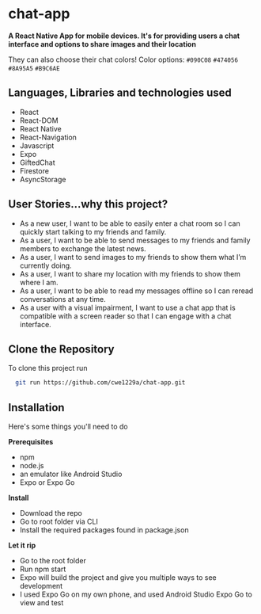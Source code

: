 # chat-app
**A React Native App for mobile devices. It's for providing users a chat interface and options to share images and their location**

They can also choose their chat colors! 
Color options:  `#090C08` `#474056` `#8A95A5` `#B9C6AE`

## Languages, Libraries and technologies used
* React
* React-DOM
* React Native
* React-Navigation
* Javascript
* Expo
* GiftedChat
* Firestore
* AsyncStorage

## User Stories...why this project?
* As a new user, I want to be able to easily enter a chat room so I can quickly start talking to my friends and family.
* As a user, I want to be able to send messages to my friends and family members to exchange the latest news.
* As a user, I want to send images to my friends to show them what I’m currently doing.
* As a user, I want to share my location with my friends to show them where I am.
* As a user, I want to be able to read my messages offline so I can reread conversations at any time.
* As a user with a visual impairment, I want to use a chat app that is compatible with a screen reader so that I can engage with a chat interface.


## Clone the Repository

To clone this project run

```bash
  git run https://github.com/cwe1229a/chat-app.git
```

## Installation

Here's some things you'll need to do

**Prerequisites**
* npm
* node.js
* an emulator like Android Studio
* Expo or Expo Go

**Install**
* Download the repo
* Go to root folder via CLI
* Install the required packages found in package.json

**Let it rip**
* Go to the root folder
* Run npm start
* Expo will build the project and give you multiple ways to see development
* I used Expo Go on my own phone, and used Android Studio Expo Go to view and test
